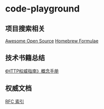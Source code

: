 # code-playground

## 项目搜索相关
[Awesome Open Source](https://awesomeopensource.com/)
[Homebrew Formulae](https://formulae.brew.sh/)


## 技术书籍总结
[《HTTP权威指南》概念手册](https://github.com/woai30231/http)


## 权威文档
[RFC 索引](https://tools.ietf.org/rfc/index)
